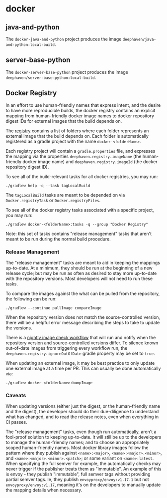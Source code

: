 # docker

## java-and-python

The `docker-java-and-python` project produces the image `deephaven/java-and-python:local-build`.

## server-base-python

The `docker-server-base-python` project produces the image `deephaven/server-base-python:local-build`.

## Docker Registry

In an effort to use human-friendly names that express intent, and the desire to have more reproducible builds, the
docker registry contains an explicit mapping from human-friendly docker image names to docker repository digest IDs for
external images that the build depends on.

The [registry](registry/) contains a list of folders where each folder represents an external image that the build
depends on. Each folder is automatically registered as a gradle project with the name `docker-<folderName>`.

Each registry project will contain a `gradle.properties` file, and expresses the mapping via the properties
`deephaven.registry.imageName` (the human-friendly docker image name) and `deephaven.registry.imageId`
(the docker repository digest ID).

To see all of the build-relevant tasks for all docker registries, you may run:

```shell
./gradlew help -q --task tagLocalBuild
```

The `tagLocalBuild` tasks are meant to be depended on via `Docker.registryTask` or `Docker.registryFiles`.

To see all of the docker registry tasks associated with a specific project, you may run:

```shell
./gradlew docker-<folderName>:tasks -q --group "Docker Registry"
```

Note: this set of tasks contains "release management" tasks that aren't meant to be run during the normal build procedure.

### Release Management

The "release management" tasks are meant to aid in keeping the mappings up-to-date. At a minimum, they should be run
at the beginning of a new release cycle; but may be run as often as desired to stay more up-to-date with the repository
versions. Most developers will not need to run these tasks.

To compare the images against the what can be pulled from the repository, the following can be run:

```shell
./gradlew --continue pullImage compareImage
```

When the repository version does not match the source-controlled version, there will be a helpful error message
describing the steps to take to update the versions.

There is a [nightly image check workflow](/.github/workflows/nightly-image-check.yml) that will run and notify when the
repository version and source-controlled versions differ. To silence known out-of-date images from triggering every
workflow run, the `deephaven.registry.ignoreOutOfDate` gradle property may be set to `true`.

When updating an external image, it may be best practice to only update one external image at a time per PR.
This can usually be done automatically via:

```shell
./gradlew docker-<folderName>:bumpImage
```

### Caveats

When updating versions (either just the digest, or the human-friendly name and the digest), the developer should do
their due-diligence to understand what has changed, and to read the release notes, even when everything in CI passes.

The "release management" tasks, even though run automatically, aren't a fool-proof solution to keeping up-to-date. It
will still be up to the developers to manage the human-friendly names; and to choose an appropriately scoped
human-friendly names. Most docker library images follow the pattern where they publish against `<name>:<major>`,
`<name>:<major>.<minor>`, and `<name>:<major>.<minor>.<patch>`; or some variant on `<name>:latest`. When specifying the
full semver for example, the automatically checks may never trigger if the publisher treats them as "immutable". An
example of this is envoy - they publish "immutable", full semver tags without providing partial semver tags. Ie, they
publish `envoyproxy/envoy:v1.17.1` but not `envoyproxy/envoy:v1.17`, meaning it's on the developers to manually update
the mapping details when necessary.

